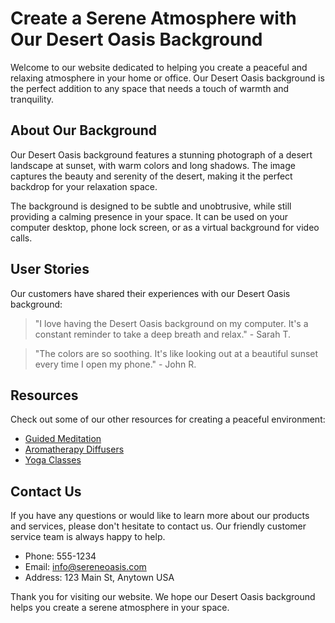 <!--font:Great Vibes-->

# Create a Serene Atmosphere with Our Desert Oasis Background

Welcome to our website dedicated to helping you create a peaceful and relaxing atmosphere in your home or office. Our Desert Oasis background is the perfect addition to any space that needs a touch of warmth and tranquility.

## About Our Background

Our Desert Oasis background features a stunning photograph of a desert landscape at sunset, with warm colors and long shadows. The image captures the beauty and serenity of the desert, making it the perfect backdrop for your relaxation space.

The background is designed to be subtle and unobtrusive, while still providing a calming presence in your space. It can be used on your computer desktop, phone lock screen, or as a virtual background for video calls.

## User Stories

Our customers have shared their experiences with our Desert Oasis background:

> "I love having the Desert Oasis background on my computer. It's a constant reminder to take a deep breath and relax." - Sarah T.

> "The colors are so soothing. It's like looking out at a beautiful sunset every time I open my phone." - John R.

## Resources

Check out some of our other resources for creating a peaceful environment:

- [Guided Meditation](#)
- [Aromatherapy Diffusers](#)
- [Yoga Classes](#)

## Contact Us

If you have any questions or would like to learn more about our products and services, please don't hesitate to contact us. Our friendly customer service team is always happy to help.

- Phone: 555-1234
- Email: info@sereneoasis.com
- Address: 123 Main St, Anytown USA

Thank you for visiting our website. We hope our Desert Oasis background helps you create a serene atmosphere in your space.

<!--

Write me content for website with wallpaper which alt text is:

"A photograph of a desert landscape at sunset, with warm colors and long shadows."

The name/title of the page should not be 1:1 copy of the alt text but rather a real content of the website which is using this wallpaper.

- Use markdown format 
- Start with heading
- Heading should be short and concise
- The content should look like a real website 
- The website should not be about the wallpaper, wallpaper is just a related background
- Heading should be contain work "wallpaper" or "background"
- Include real sections like references, contact, user stories, etc. use things relevant to the page purpose.
- Feel free to use structure like headings, bullets, numbering, blockquotes, paragraphs, horizontal lines, etc.
- You can use formatting like bold or _italic_
- You can include UTF-8 emojis
- Links should be only #hash anchors (and you can refer to the document itself)
- Do not include images


---


# Desert Oasis Wallpaper for Your Relaxation Space

Welcome to our website dedicated to creating a peaceful and relaxing atmosphere in your home or office. Our Desert Oasis wallpaper is the perfect addition to any space that needs a touch of warmth and tranquility.

## About Our Wallpaper

Our Desert Oasis wallpaper features a stunning photograph of a desert landscape at sunset, with warm colors and long shadows. The image captures the beauty and serenity of the desert, making it the perfect backdrop for your relaxation space.

The wallpaper is made from high-quality materials that are easy to install and maintain. It is also customizable to fit any wall size, ensuring that you get the perfect fit for your space.

## User Stories

Our customers have shared their experiences with our Desert Oasis wallpaper:

> "I love my new Desert Oasis wallpaper! It's so calming and peaceful. I feel like I'm in the middle of the desert every time I look at it." - Jane D.

> "The colors are so vibrant and beautiful. It's like having a piece of art on my wall." - Tom S.

## References

Check out some of our other products and services:

- [Zen Garden Kit](#)
- [Meditation Cushions](#)
- [Yoga Classes](#)

## Contact Us

If you have any questions or would like to place an order, please don't hesitate to contact us. Our friendly customer service team is always happy to help.

- Phone: 555-1234
- Email: info@desertoasis.com
- Address: 123 Main St, Anytown USA

Thank you for visiting our website. We hope our Desert Oasis wallpaper brings you peace and relaxation in your space.


---


Heading should not include word "wallpaper". The website should not be about the wallpaper itself, wallpaper is just a related background, rewrite whole content.


---


# Create a Serene Atmosphere with Our Desert Oasis Background

Welcome to our website dedicated to helping you create a peaceful and relaxing atmosphere in your home or office. Our Desert Oasis background is the perfect addition to any space that needs a touch of warmth and tranquility.

## About Our Background

Our Desert Oasis background features a stunning photograph of a desert landscape at sunset, with warm colors and long shadows. The image captures the beauty and serenity of the desert, making it the perfect backdrop for your relaxation space.

The background is designed to be subtle and unobtrusive, while still providing a calming presence in your space. It can be used on your computer desktop, phone lock screen, or as a virtual background for video calls.

## User Stories

Our customers have shared their experiences with our Desert Oasis background:

> "I love having the Desert Oasis background on my computer. It's a constant reminder to take a deep breath and relax." - Sarah T.

> "The colors are so soothing. It's like looking out at a beautiful sunset every time I open my phone." - John R.

## Resources

Check out some of our other resources for creating a peaceful environment:

- [Guided Meditation](#)
- [Aromatherapy Diffusers](#)
- [Yoga Classes](#)

## Contact Us

If you have any questions or would like to learn more about our products and services, please don't hesitate to contact us. Our friendly customer service team is always happy to help.

- Phone: 555-1234
- Email: info@sereneoasis.com
- Address: 123 Main St, Anytown USA

Thank you for visiting our website. We hope our Desert Oasis background helps you create a serene atmosphere in your space.

-->
